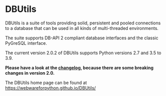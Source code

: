 DBUtils
=======

DBUtils is a suite of tools providing solid, persistent and pooled connections
to a database that can be used in all kinds of multi-threaded environments.

The suite supports DB-API 2 compliant database interfaces
and the classic PyGreSQL interface.

The current version 2.0.2 of DBUtils supports Python versions 2.7 and 3.5 to 3.9.

**Please have a look at the [changelog](https://webwareforpython.github.io/DBUtils/changelog.html), because there are some breaking changes in version 2.0.**

The DBUtils home page can be found at https://webwareforpython.github.io/DBUtils/
